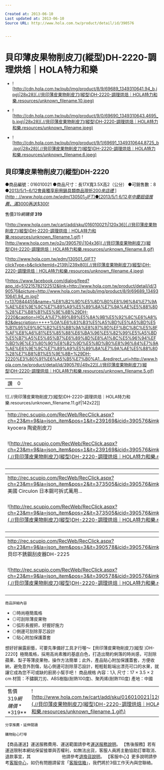 ```yaml
---

Created at: 2013-06-10
Last updated at: 2013-06-10
Source URL: http://www.hola.com.tw/product/detail/id/390576


---
```


# 貝印薄皮果物削皮刀(縱型)DH-2220-調理烘焙｜HOLA特力和樂


* ![http://cdn.hola.com.tw/pub/img/product/8/9/69689_1349310641.94_b.jpg\|28x28](.//貝印薄皮果物削皮刀(縱型)DH-2220-調理烘焙｜HOLA特力和樂.resources/unknown_filename.10.jpeg)

* ![http://cdn.hola.com.tw/pub/img/product/9/0/69690_1349310643.4695_b.jpg\|28x28](.//貝印薄皮果物削皮刀(縱型)DH-2220-調理烘焙｜HOLA特力和樂.resources/unknown_filename.jpeg)
* ![http://cdn.hola.com.tw/pub/img/product/9/1/69691_1349310644.8725_b.jpg\|28x28](.//貝印薄皮果物削皮刀(縱型)DH-2220-調理烘焙｜HOLA特力和樂.resources/unknown_filename.6.jpeg)

## 貝印薄皮果物削皮刀(縱型)DH-2220

●商品編號：016010021
●商品尺寸：長17X寬3.5X高2（公分）
●可銷售數：8
●[2013/5/1~6/12會員獨享廚用鍋具類商品現折$200來店禮~](http://www.hola.com.tw/edm/130501_GIFT)
●[2013/5/1~6/12年中慶超值推薦，滿$3000再送$300!](http://www.hola.com.tw/edm/Midyear_celebrated)

售價$319
網購價$ **319**

![http://www.hola.com.tw/cart/add/sku/016010021\|120x36](.//貝印薄皮果物削皮刀(縱型)DH-2220-調理烘焙｜HOLA特力和樂.resources/unknown_filename.1.gif) ![http://www.hola.com.tw/o2o/390576\|104x36](.//貝印薄皮果物削皮刀(縱型)DH-2220-調理烘焙｜HOLA特力和樂.resources/unknown_filename.8.gif)

![http://www.hola.com.tw/edm/130501_GIFT?clickType=b&clickItemId=2139\|239x80](.//貝印薄皮果物削皮刀(縱型)DH-2220-調理烘焙｜HOLA特力和樂.resources/unknown_filename.4.jpeg)

![https://www.facebook.com/dialog/feed?app_id=512215782122512&link=http://www.hola.com.tw/product/detail/id/390576&picture=http://www.hola.com.tw/pub/img/product/8/9/69689_1349310641.94_m.jpg?r=1370844455&name=%E8%B2%9D%E5%8D%B0%E8%96%84%E7%9A%AE%E6%9E%9C%E7%89%A9%E5%89%8A%E7%9A%AE%E5%88%80%28%E7%B8%B1%E5%9E%8B%29DH-2220&caption=HOLA%E7%89%B9%E5%8A%9B%E5%92%8C%E6%A8%82&description=++++%0A%E6%83%B3%E5%A5%BD%E5%A5%BD%E5%B1%95%E9%9C%B2%E5%BB%9A%E8%97%9D%EF%BC%8C%E5%8F%AF%E8%A6%81%E5%85%88%E6%BA%96%E5%82%99%E5%A5%BD%E5%B7%A5%E5%85%B7%E6%89%8D%E8%A1%8C%E5%96%94%EF%BD%9E%E3%80%90%E8%B2%9D%E5%8D%B0%E8%96%84%E7%9A%AE%E6%9E%9C%E7%89%A9%E5%89%8A%E7%9A%AE%E5%88%80%28%E7%B8%B1%E5%9E%8B+%29DH-2220%E3%80%91%E6%A5%B5%E7%B0%A1...&redirect_uri=http://www.hola.com.tw/product/detail/id/390576\|49x22](.//貝印薄皮果物削皮刀(縱型)DH-2220-調理烘焙｜HOLA特力和樂.resources/unknown_filename.5.gif)

|     |     |
| --- | --- |
| 讚   | 0   |

![[.//貝印薄皮果物削皮刀(縱型)DH-2220-調理烘焙｜HOLA特力和樂.resources/unknown_filename.11.gif\|142x22]]

|     |     |
| --- | --- |
| <http://rec.scupio.com/RecWeb/RecClick.aspx?ch=23&m=9&la=json_item&pos=1&it=239169&icid=390576&imk=u_23_201306101407377763958469i0&cc=r50f955fc909df&vpt=2&u=http%3a%2f%2fwww.hola.com.tw%2fproduct%2fdetail%2fid%2f239169><br>kyocera 陶瓷削皮刀 |     |
| ![http://rec.scupio.com/RecWeb/RecClick.aspx?ch=23&m=9&la=json_item&pos=1&it=239169&icid=390576&imk=u_23_201306101407377763958469i0&cc=r50f955fc909df&vpt=2&u=http%3a%2f%2fwww.hola.com.tw%2fproduct%2fdetail%2fid%2f239169\|80x80](.//貝印薄皮果物削皮刀(縱型)DH-2220-調理烘焙｜HOLA特力和樂.resources/unknown_filename.3.jpeg\) | 特價$480<br>售價$480<br>![http://www.hola.com.tw/cart/add/sku/009476557\|60x24](.//貝印薄皮果物削皮刀(縱型)DH-2220-調理烘焙｜HOLA特力和樂.resources/unknown_filename.9.gif\) |

|     |     |
| --- | --- |
| <http://rec.scupio.com/RecWeb/RecClick.aspx?ch=23&m=9&la=json_item&pos=2&it=373505&icid=390576&imk=u_23_201306101407377763958469i0&cc=r50f955fc909df&vpt=2&u=http%3a%2f%2fwww.hola.com.tw%2fproduct%2fdetail%2fid%2f373505><br>美國 Circulon 日本鋼可拆式萬用... |     |
| ![http://rec.scupio.com/RecWeb/RecClick.aspx?ch=23&m=9&la=json_item&pos=2&it=373505&icid=390576&imk=u_23_201306101407377763958469i0&cc=r50f955fc909df&vpt=2&u=http%3a%2f%2fwww.hola.com.tw%2fproduct%2fdetail%2fid%2f373505\|80x80](.//貝印薄皮果物削皮刀(縱型)DH-2220-調理烘焙｜HOLA特力和樂.resources/unknown_filename.7.jpeg\) | 特價$299<br>售價$660<br>![http://www.hola.com.tw/cart/add/sku/016000109\|60x24](.//貝印薄皮果物削皮刀(縱型)DH-2220-調理烘焙｜HOLA特力和樂.resources/unknown_filename.9.gif\) |

|     |     |
| --- | --- |
| <http://rec.scupio.com/RecWeb/RecClick.aspx?ch=23&m=9&la=json_item&pos=3&it=390578&icid=390576&imk=u_23_201306101407377763958469i0&cc=r50f955fc909df&vpt=2&u=http%3a%2f%2fwww.hola.com.tw%2fproduct%2fdetail%2fid%2f390578><br>貝印不銹鋼刮皮器DH-2225 |     |
| ![http://rec.scupio.com/RecWeb/RecClick.aspx?ch=23&m=9&la=json_item&pos=3&it=390578&icid=390576&imk=u_23_201306101407377763958469i0&cc=r50f955fc909df&vpt=2&u=http%3a%2f%2fwww.hola.com.tw%2fproduct%2fdetail%2fid%2f390578\|80x80](.//貝印薄皮果物削皮刀(縱型)DH-2220-調理烘焙｜HOLA特力和樂.resources/unknown_filename.2.jpeg\) | 特價$359<br>售價$359<br>![http://www.hola.com.tw/cart/add/sku/016010023\|60x24](.//貝印薄皮果物削皮刀(縱型)DH-2220-調理烘焙｜HOLA特力和樂.resources/unknown_filename.9.gif\) |

	商品詳細內容

* ◎時尚極簡風格
* ◎可刮除薄皮果物
* ◎弧形長握把，好握好施力
* ◎側邊可刮除芽芯設計
* ◎貼心附加保護蓋套

想好好展露廚藝，可要先準備好工具才行喔～【貝印薄皮果物削皮刀(縱型 )DH-2220】極簡風格，採用高尚素雅的基底白色，打造出簡約俐落的時尚感，可刮除蘋果、梨子等薄皮果物，操作方法簡單；此外，產品貼心附加保護蓋套，方便收納，避免意外割傷，貼心側邊可刮除芽芯設計，輕輕鬆鬆端出漂亮可口的水果，就讓它成為您不可或缺的廚房小幫手吧！
商品規格
內容：1入
尺寸：17 × 3.5 × 2 cm
材質：不鏽鋼刀刃、ABS樹脂(耐熱100度)、聚丙烯(耐熱110度)
產地：中國

|     |     |
| --- | --- |
| 售價$319 網購價**$319** | ![http://www.hola.com.tw/cart/add/sku/016010021\|120x36](.//貝印薄皮果物削皮刀(縱型)DH-2220-調理烘焙｜HOLA特力和樂.resources/unknown_filename.1.gif\) |

	分享推薦‧延伸閱讀

	購物貼心叮嚀
【商品運送】運送服務費用、運送範圍請參考[運送服務說明](http://www.hola.com.tw/service/)。
【售後服務】若有運送限制本網站保留接單與否權利，如無法出貨，客服人員將主動協助訂單取消、退款事宜，其
　　　　　　　他請參考[退換貨說明](http://www.hola.com.tw/service/)。
【客服中心】更多說明請參考[客服中心](http://www.hola.com.tw/service/)，如仍有問題請留言「[客服信箱](http://www.hola.com.tw/service/form)」，我們將於3個工作天內與您聯絡。

